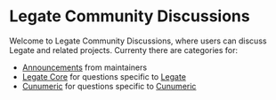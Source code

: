 # Legate Community Discussions

Welcome to Legate Community Discussions, where users can discuss Legate and related projects. Currenty there are categories for:

* [Announcements](https://github.com/nv-legate/discussion/discussions/categories/announcements) from maintainers
* [Legate Core](https://github.com/nv-legate/discussion/discussions/categories/legate) for questions specific to [Legate](https://docs.nvidia.com/legate/latest/)
* [Cunumeric](https://github.com/nv-legate/discussion/discussions/categories/cunumeric) for questions specific to [Cunumeric](https://docs.nvidia.com/cunumeric/latest/)
